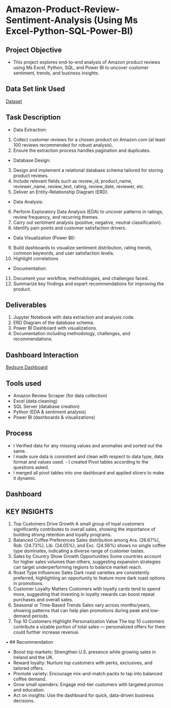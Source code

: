 # Amazon-Product-Review-Sentiment-Analysis (Using Ms Excel-Python-SQL-Power-BI)
## Project Objective
- This project explores end-to-end analysis of Amazon product reviews using Ms Excel, Python, SQL, and Power BI to uncover customer sentiment, trends, and business insights.


## Data Set link Used
[Dataset](https://github.com/Haywhydave/Coffee-Shop-Sales-Analysis/blob/main/coffeeOrdersData.xlsx)

## Task Description
- Data Extraction:
1. Collect customer reviews for a chosen product on Amazon.com (at least 100 reviews recommended for robust analysis).
2. Ensure the extraction process handles pagination and duplicates.
- Database Design:
3.  Design and implement a relational database schema tailored for storing product reviews.
4. Include relevant fields such as review_id, product_name, reviewer_name, review_text, rating, review_date, reviewer, etc.
5. Deliver an Entity-Relationship Diagram (ERD).
- Data Analysis:
6. Perform Exploratory Data Analysis (EDA) to uncover patterns in ratings, review frequency, and recurring themes.
7. Carry out sentiment analysis (positive, negative, neutral classification).
8. Identify pain points and customer satisfaction drivers.
- Data Visualization (Power BI):
9. Build dashboards to visualize sentiment distribution, rating trends, common keywords, and user satisfaction levels.
10. Highlight correlations
- Documentation:
11. Document your workflow, methodologies, and challenges faced.
12. Summarize key findings and expert recommendations for improving the product.

## Deliverables
1. Jupyter Notebook with data extraction and analysis code.
2. ERD Diagram of the database schema.
3. Power BI Dashboard with visualizations.
4. Documentation including methodology, challenges, and recommendations.
  
## Dashboard Interaction
[Bedsure Dashboard](https://github.com/Haywhydave/Amazon-Product-Review-Sentiment-Analysis-Visualization-Python-SQL-Power-BI-/blob/main/Dashboard(Bedsure).png)
## Tools used
-	Amazon Review Scraper (for data collection)
- Excel (data cleaning)
- SQL Server (database creation)
- Python (EDA & sentiment analysis)
- Power BI (dashboards & visualizations)
  
## Process
- I Verified data for any missing values and anomalies and sorted out the same.
- I made sure data is consistent and clean with respect to data type, data format and values used. - I created Pivot tables according to the questions asked.
- I merged all pivot tables into one dashboard and applied slicers to make it dynamic.





## Dashboard
 
## KEY INSIGHTS
1.	Top Customers Drive Growth
A small group of loyal customers significantly contributes to overall sales, showing the importance of building strong retention and loyalty programs.
2.	Balanced Coffee Preferences
Sales distribution among Ara. (26.67%), Rob. (24.73%), Lib. (24.05%), and Exc. (24.56%) shows no single coffee type dominates, indicating a diverse range of customer tastes.
3.	Sales by Country Show Growth Opportunities
Some countries account for higher sales volumes than others, suggesting expansion strategies can target underperforming regions to balance market reach.
4.	Roast Type Influences Sales
Dark roast varieties are consistently preferred, highlighting an opportunity to feature more dark roast options in promotions.
5.	Customer Loyalty Matters
Customers with loyalty cards tend to spend more, suggesting that investing in loyalty rewards can boost repeat purchases and overall sales.
6.	Seasonal or Time-Based Trends
Sales vary across months/years, showing patterns that can help plan promotions during peak and low-demand periods.
7.	Top 10 Customers Highlight Personalization Value
The top 10 customers contribute a sizable portion of total sales — personalized offers for them could further increase revenue.


• ## Recommendation
- Boost top markets: Strengthen U.S. presence while growing sales in Ireland and the UK.
- Reward loyalty: Nurture top customers with perks, exclusives, and tailored offers.
- Promote variety: Encourage mix-and-match packs to tap into balanced coffee demand.
- Grow small spenders: Engage mid-tier customers with targeted promos and education.
- Act on insights: Use the dashboard for quick, data-driven business decisions.
